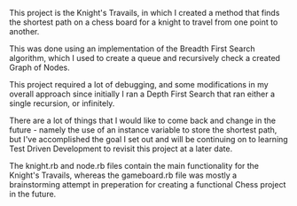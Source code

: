 This project is the Knight's Travails, in which I created a method that finds the shortest path on a chess board for a knight to travel from one point to another.

This was done using an implementation of the Breadth First Search algorithm, which I used to create a queue and recursively check a created Graph of Nodes.

This project required a lot of debugging, and some modifications in my overall approach since initially I ran a Depth First Search that ran either a single recursion, or infinitely.

There are a lot of things that I would like to come back and change in the future - namely the use of an instance variable to store the shortest path, but I've accomplished the goal I set out and will be continuing on to learning Test Driven Development to revisit this project at a later date.

The knight.rb and node.rb files contain the main functionality for the Knight's Travails, whereas the gameboard.rb file was mostly a brainstorming attempt in preperation for creating a functional Chess project in the future.
